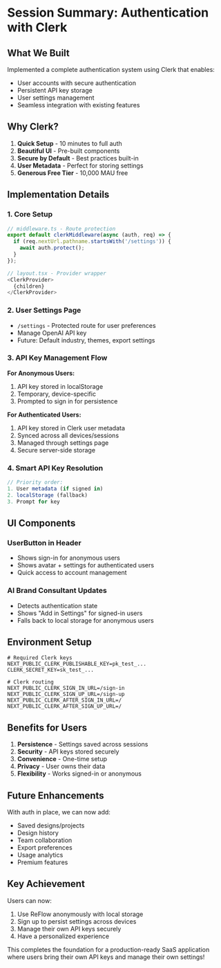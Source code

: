# Session Summary: Authentication with Clerk

## What We Built

Implemented a complete authentication system using Clerk that enables:
- User accounts with secure authentication
- Persistent API key storage
- User settings management
- Seamless integration with existing features

## Why Clerk?

1. **Quick Setup** - 10 minutes to full auth
2. **Beautiful UI** - Pre-built components
3. **Secure by Default** - Best practices built-in
4. **User Metadata** - Perfect for storing settings
5. **Generous Free Tier** - 10,000 MAU free

## Implementation Details

### 1. Core Setup
```typescript
// middleware.ts - Route protection
export default clerkMiddleware(async (auth, req) => {
  if (req.nextUrl.pathname.startsWith('/settings')) {
    await auth.protect();
  }
});

// layout.tsx - Provider wrapper
<ClerkProvider>
  {children}
</ClerkProvider>
```

### 2. User Settings Page
- `/settings` - Protected route for user preferences
- Manage OpenAI API key
- Future: Default industry, themes, export settings

### 3. API Key Management Flow

**For Anonymous Users:**
1. API key stored in localStorage
2. Temporary, device-specific
3. Prompted to sign in for persistence

**For Authenticated Users:**
1. API key stored in Clerk user metadata
2. Synced across all devices/sessions
3. Managed through settings page
4. Secure server-side storage

### 4. Smart API Key Resolution
```typescript
// Priority order:
1. User metadata (if signed in)
2. localStorage (fallback)
3. Prompt for key
```

## UI Components

### UserButton in Header
- Shows sign-in for anonymous users
- Shows avatar + settings for authenticated users
- Quick access to account management

### AI Brand Consultant Updates
- Detects authentication state
- Shows "Add in Settings" for signed-in users
- Falls back to local storage for anonymous users

## Environment Setup

```env
# Required Clerk keys
NEXT_PUBLIC_CLERK_PUBLISHABLE_KEY=pk_test_...
CLERK_SECRET_KEY=sk_test_...

# Clerk routing
NEXT_PUBLIC_CLERK_SIGN_IN_URL=/sign-in
NEXT_PUBLIC_CLERK_SIGN_UP_URL=/sign-up
NEXT_PUBLIC_CLERK_AFTER_SIGN_IN_URL=/
NEXT_PUBLIC_CLERK_AFTER_SIGN_UP_URL=/
```

## Benefits for Users

1. **Persistence** - Settings saved across sessions
2. **Security** - API keys stored securely
3. **Convenience** - One-time setup
4. **Privacy** - User owns their data
5. **Flexibility** - Works signed-in or anonymous

## Future Enhancements

With auth in place, we can now add:
- Saved designs/projects
- Design history
- Team collaboration
- Export preferences
- Usage analytics
- Premium features

## Key Achievement

Users can now:
1. Use ReFlow anonymously with local storage
2. Sign up to persist settings across devices
3. Manage their own API keys securely
4. Have a personalized experience

This completes the foundation for a production-ready SaaS application where users bring their own API keys and manage their own settings!